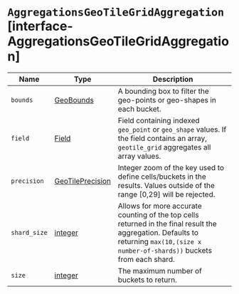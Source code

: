 # `AggregationsGeoTileGridAggregation` [interface-AggregationsGeoTileGridAggregation]

| Name | Type | Description |
| - | - | - |
| `bounds` | [GeoBounds](./GeoBounds.md) | A bounding box to filter the geo-points or geo-shapes in each bucket. |
| `field` | [Field](./Field.md) | Field containing indexed `geo_point` or `geo_shape` values. If the field contains an array, `geotile_grid` aggregates all array values. |
| `precision` | [GeoTilePrecision](./GeoTilePrecision.md) | Integer zoom of the key used to define cells/buckets in the results. Values outside of the range [0,29] will be rejected. |
| `shard_size` | [integer](./integer.md) | Allows for more accurate counting of the top cells returned in the final result the aggregation. Defaults to returning `max(10,(size x number-of-shards))` buckets from each shard. |
| `size` | [integer](./integer.md) | The maximum number of buckets to return. |
